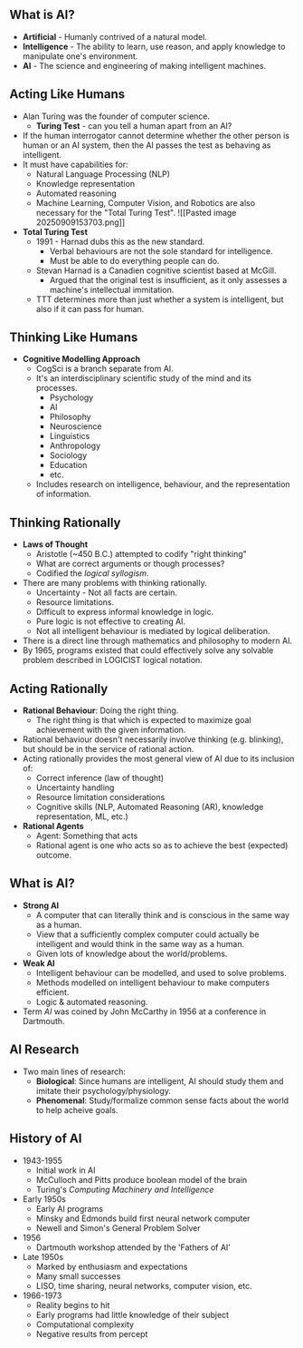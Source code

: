## What is AI?
- **Artificial** - Humanly contrived of a natural model.
- **Intelligence** - The ability to learn, use reason, and apply knowledge to manipulate one's environment.
- **AI** - The science and engineering of making intelligent machines.
## Acting Like Humans
- Alan Turing was the founder of computer science.
	- **Turing Test** - can you tell a human apart from an AI?
- If the human interrogator cannot determine whether the other person is human or an AI system, then the AI passes the test as behaving as intelligent.
- It must have capabilities for:
	- Natural Language Processing (NLP)
	- Knowledge representation
	- Automated reasoning
	- Machine Learning, Computer Vision, and Robotics are also necessary for the "Total Turing Test".
![[Pasted image 20250909153703.png]]
- **Total Turing Test**
	- 1991 - Harnad dubs this as the new standard.
		- Verbal behaviours are not the sole standard for intelligence.
		- Must be able to do everything people can do.
	- Stevan Harnad is a Canadien cognitive scientist based at McGill.
		- Argued that the original test is insufficient, as it only assesses a machine's intellectual immitation.
	- TTT determines more than just whether a system is intelligent, but also if it can pass for human.
## Thinking Like Humans
- **Cognitive Modelling Approach**
	- CogSci is a branch separate from AI.
	- It's an interdisciplinary scientific study of the mind and its processes.
		- Psychology
		- AI
		- Philosophy
		- Neuroscience
		- Linguistics
		- Anthropology
		- Sociology
		- Education
		- etc.
	- Includes research on intelligence, behaviour, and the representation of information.
## Thinking Rationally
- **Laws of Thought**
	- Aristotle (~450 B.C.) attempted to codify "right thinking"
	- What are correct arguments or though processes?
	- Codified the *logical syllogism*.
- There are many problems with thinking rationally.
	- Uncertainty - Not all facts are certain.
	- Resource limitations.
	- Difficult to express informal knowledge in logic.
	- Pure logic is not effective to creating AI.
	- Not all intelligent behaviour is mediated by logical deliberation.
- There is a direct line through mathematics and philosophy to modern AI.
- By 1965, programs existed that could effectively solve any solvable problem described in LOGICIST logical notation.
## Acting Rationally
- **Rational Behaviour**: Doing the right thing.
	- The right thing is that which is expected to maximize goal achievement with the given information.
- Rational behaviour doesn't necessarily involve thinking (e.g. blinking), but should be in the service of rational action.
- Acting rationally provides the most general view of AI due to its inclusion of:
	- Correct inference (law of thought)
	- Uncertainty handling
	- Resource limitation considerations
	- Cognitive skills (NLP, Automated Reasoning (AR), knowledge representation, ML, etc.)
- **Rational Agents**
	- Agent: Something that acts
	- Rational agent is one who acts so as to achieve the best (expected) outcome.
## What is AI?
- **Strong AI**
	- A computer that can literally think and is conscious in the same way as a human.
	- View that a sufficiently complex computer could actually be intelligent and would think in the same way as a human.
	- Given lots of knowledge about the world/problems.
- **Weak AI**
	- Intelligent behaviour can be modelled, and used to solve problems.
	- Methods modelled on intelligent behaviour to make computers efficient.
	- Logic & automated reasoning.
- Term *AI* was coined by John McCarthy in 1956 at a conference in Dartmouth.
## AI Research
- Two main lines of research:
	- **Biological**: Since humans are intelligent, AI should study them and imitate their psychology/physiology.
	- **Phenomenal**: Study/formalize common sense facts about the world to help acheive goals.
## History of AI
- 1943-1955
	- Initial work in AI
	- McCulloch and Pitts produce boolean model of the brain
	- Turing's *Computing Machinery and Intelligence*
- Early 1950s
	- Early AI programs
	- Minsky and Edmonds build first neural network computer
	- Newell and Simon's General Problem Solver
- 1956
	- Dartmouth workshop attended by the 'Fathers of AI'
- Late 1950s
	- Marked by enthusiasm and expectations
	- Many small successes
	- LISO, time sharing, neural networks, computer vision, etc.
- 1966-1973
	- Reality begins to hit
	- Early programs had little knowledge of their subject
	- Computational complexity
	- Negative results from percept